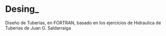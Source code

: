 # Desing_
Diseño de Tuberías, en FORTRAN, basado en los ejercicios de Hidraulica de Tuberias de Juan G. Saldarraiga
